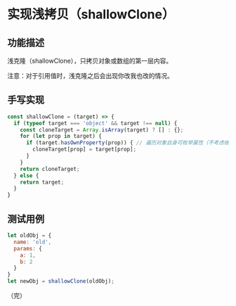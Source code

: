 # 实现浅拷贝（shallowClone）

## 功能描述

浅克隆（shallowClone），只拷贝对象或数组的第一层内容。

注意：对于引用值时，浅克隆之后会出现你改我也改的情况。

## 手写实现

```javascript
const shallowClone = (target) => {
  if (typeof target === 'object' && target !== null) {
    const cloneTarget = Array.isArray(target) ? [] : {};
    for (let prop in target) {
      if (target.hasOwnProperty(prop)) { // 遍历对象自身可枚举属性（不考虑继承属性和原型对象）
        cloneTarget[prop] = target[prop];
      }
    }
    return cloneTarget;
  } else {
    return target;
  }
}
```

## 测试用例

```javascript
let oldObj = {
  name: 'old',
  params: {
    a: 1,
    b: 2
  }
}
let newObj = shallowClone(oldObj);
```

（完）

